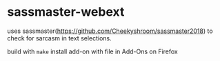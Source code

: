 # sassmaster-webext

uses sassmaster(https://github.com/Cheekyshroom/sassmaster2018) to check for
sarcasm in text selections.

build with `make`
install add-on with file in Add-Ons on Firefox
